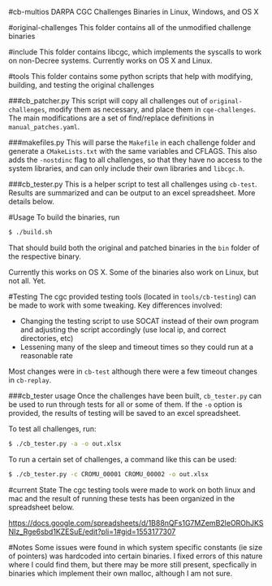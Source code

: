 #cb-multios
DARPA CGC Challenges Binaries in Linux, Windows, and OS X

#original-challenges 
This folder contains all of the unmodified challenge binaries

#include
This folder contains libcgc, which implements the syscalls to work on non-Decree systems. Currently works on OS X and Linux. 

#tools
This folder contains some python scripts that help with modifying, building, and testing the original challenges

###cb_patcher.py
This script will copy all challenges out of `original-challenges`, modify them as necessary, and place them in `cqe-challenges`. The main modifications are a set of find/replace definitions in `manual_patches.yaml`.

###makefiles.py
This will parse the `Makefile` in each challenge folder and generate a `CMakeLists.txt` with the same variables and CFLAGS. This also adds the `-nostdinc` flag to all challenges, so that they have no access to the system libraries, and can only include their own libraries and `libcgc.h`.

###cb_tester.py
This is a helper script to test all challenges using `cb-test`. Results are summarized and can be output to an excel spreadsheet. More details below.

#Usage
To build the binaries, run 

```bash 
$ ./build.sh
```

That should build both the original and patched binaries in the `bin` folder of the respective binary. 

Currently this works on OS X. Some of the binaries also work on Linux, but not all. Yet. 

#Testing
The cgc provided testing tools (located in `tools/cb-testing`) can be made to work with some tweaking. 
Key differences involved:

- Changing the testing script to use SOCAT instead of their own program and adjusting the script accordingly (use local ip, and correct directories, etc)
- Lessening many of the sleep and timeout times so they could run at a reasonable rate

Most changes were in `cb-test` although there were a few timeout changes in `cb-replay`.

###cb_tester usage
Once the challenges have been built, `cb_tester.py` can be used to run through tests for all or some of them. If the `-o` option is provided, the results of testing will be saved to an excel spreadsheet.

To test all challenges, run: 

```bash
$ ./cb_tester.py -a -o out.xlsx
```

To run a certain set of challenges, a command like this can be used:

```bash
$ ./cb_tester.py -c CROMU_00001 CROMU_00002 -o out.xlsx
```

 

#current State
The cgc testing tools were made to work on both linux and mac and the result of running these tests has been organized in the spreadsheet below. 

https://docs.google.com/spreadsheets/d/1B88nQFs1G7MZemB2leOROhJKSNIz_Rge6sbd1KZESuE/edit?pli=1#gid=1553177307

#Notes
Some issues were found in which system specific constants (ie size of pointers) was hardcoded into certain binaries. I fixed errors of this nature where I could find them, but there may be more still present, specfically in binaries which implement their own malloc, although I am not sure.

